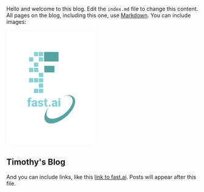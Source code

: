 Hello and welcome to this blog. Edit the `index.md` file to change this content. All pages on the blog, including this one, use [Markdown](https://guides.github.com/features/mastering-markdown/). You can include images:

![Image of fast.ai logo](images/logo.png)

## Timothy's Blog

And you can include links, like this [link to fast.ai](https://www.fast.ai). Posts will appear after this file. 
